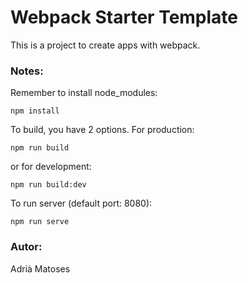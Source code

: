 # Webpack Starter Template

This is a project to create apps with webpack.

### Notes: 
Remember to install node_modules:
```
npm install
```
To build, you have 2 options.
For production:
```
npm run build
```
or for development:
```
npm run build:dev
```
To run server (default port: 8080):
```
npm run serve
```

### Autor:
Adrià Matoses
